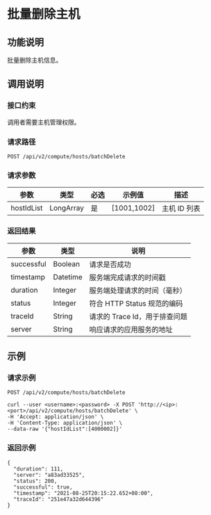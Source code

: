 批量删除主机 
===========================



功能说明 
-------------------------

批量删除主机信息。

调用说明 
-------------------------

### 接口约束 

调用者需要主机管理权限。

### 请求路径 

`POST /api/v2/compute/hosts/batchDelete`

### 请求参数 



|     参数     |    类型     | 必选 |      示例值      |    描述    |
|------------|-----------|----|---------------|----------|
| hostIdList | LongArray | 是  | \[1001,1002\] | 主机 ID 列表 |



### 返回结果 



|     参数     |    类型    |          说明          |
|------------|----------|----------------------|
| successful | Boolean  | 请求是否成功               |
| timestamp  | Datetime | 服务端完成请求的时间戳          |
| duration   | Integer  | 服务端处理请求的时间（毫秒）       |
| status     | Integer  | 符合 HTTP Status 规范的编码 |
| traceId    | String   | 请求的 Trace Id，用于排查问题  |
| server     | String   | 响应请求的应用服务的地址         |



示例 
-----------------------

### 请求示例 

`POST /api/v2/compute/hosts/batchDelete`

```unknow
curl --user <username>:<password> -X POST 'http://<ip>:<port>/api/v2/compute/hosts/batchDelete' \
-H 'Accept: application/json' \
-H 'Content-Type: application/json' \
--data-raw '{"hostIdList":[4000002]}'
```



### 返回示例 

```unknow
{
  "duration": 111,
  "server": "a83ad33525",
  "status": 200,
  "successful": true,
  "timestamp": "2021-08-25T20:15:22.652+08:00",
  "traceId": "251e47a32d644396"
}
```


